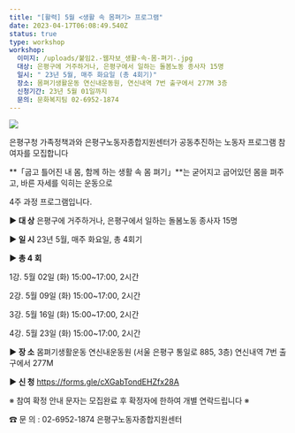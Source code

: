```yaml
---
title: "[활력] 5월 <생활 속 몸펴기> 프로그램"
date: 2023-04-17T06:08:49.540Z
status: true
type: workshop
workshop:
  이미지: /uploads/붙임2.-웹자보_생활-속-몸-펴기-.jpg
  대상: 은평구에 거주하거나, 은평구에서 일하는 돌봄노동 종사자 15명
  일시: " 23년 5월, 매주 화요일 (총 4회기)"
  장소: 몸펴기생활운동 연신내운동원, 연신내역 7번 출구에서 277M 3층
  신청기간: 23년 5월 01일까지
  문의: 문화복지팀 02-6952-1874
---
```

![](/uploads/붙임2.-웹자보_생활-속-몸-펴기-.jpg)

은평구청 가족정책과와 은평구노동자종합지원센터가 공동추진하는 노동자 프로그램 참여자를 모집합니다

**「굽고 틀어진 내 몸, 함께 하는 생활 속 몸 펴기」**는 굳어지고 굽어있던 몸을 펴주고, 바른 자세를 익히는 운동으로

 4주 과정 프로그램입니다. 

**▶ 대 상**    은평구에 거주하거나, 은평구에서 일하는 돌봄노동 종사자 15명

**▶ 일 시**    23년 5월, 매주 화요일, 총 4회기

**▶ 총 4 회**

1강. 5월 02일 (화) 15:00~17:00, 2시간

2강. 5월 09일 (화) 15:00~17:00, 2시간

3강. 5월 16일 (화) 15:00~17:00, 2시간

4강. 5월 23일 (화) 15:00~17:00, 2시간

**▶ 장 소**   몸펴기생활운동 연신내운동원 (서울 은평구 통일로 885, 3층) 연신내역 7번 출구에서 277M

**▶ 신 청**  https://forms.gle/cXGabTondEHZfx28A

※ 참여 확정 안내 문자는 모집완료 후 확정자에 한하여 개별 연락드립니다 ※

☎ 문 의 : 02-6952-1874 은평구노동자종합지원센터
